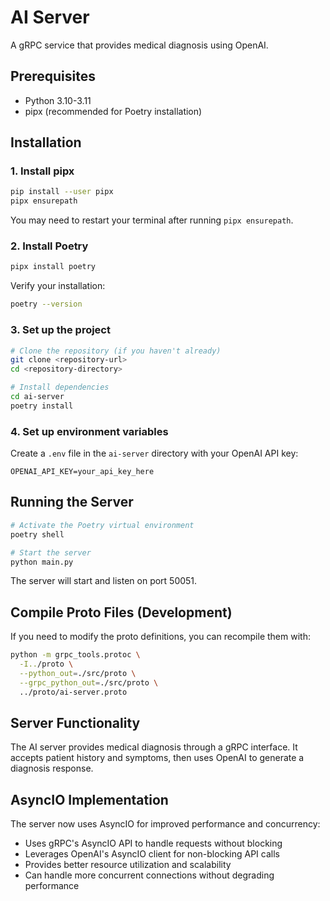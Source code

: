 # AI Server

A gRPC service that provides medical diagnosis using OpenAI.

## Prerequisites

- Python 3.10-3.11
- pipx (recommended for Poetry installation)

## Installation

### 1. Install pipx

```bash
pip install --user pipx
pipx ensurepath
```

You may need to restart your terminal after running `pipx ensurepath`.

### 2. Install Poetry

```bash
pipx install poetry
```

Verify your installation:

```bash
poetry --version
```

### 3. Set up the project

```bash
# Clone the repository (if you haven't already)
git clone <repository-url>
cd <repository-directory>

# Install dependencies
cd ai-server
poetry install
```

### 4. Set up environment variables

Create a `.env` file in the `ai-server` directory with your OpenAI API key:

```
OPENAI_API_KEY=your_api_key_here
```

## Running the Server

```bash
# Activate the Poetry virtual environment
poetry shell

# Start the server
python main.py
```

The server will start and listen on port 50051.

## Compile Proto Files (Development)

If you need to modify the proto definitions, you can recompile them with:

```bash
python -m grpc_tools.protoc \
  -I../proto \
  --python_out=./src/proto \
  --grpc_python_out=./src/proto \
  ../proto/ai-server.proto
```

## Server Functionality

The AI server provides medical diagnosis through a gRPC interface. It accepts patient history and symptoms, then uses OpenAI to generate a diagnosis response.

## AsyncIO Implementation

The server now uses AsyncIO for improved performance and concurrency:

- Uses gRPC's AsyncIO API to handle requests without blocking
- Leverages OpenAI's AsyncIO client for non-blocking API calls
- Provides better resource utilization and scalability
- Can handle more concurrent connections without degrading performance

